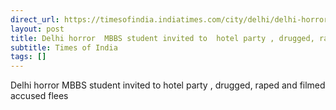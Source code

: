 ```yaml
---
direct_url: https://timesofindia.indiatimes.com/city/delhi/delhi-horror-mbbs-student-invited-to-hotel-party-drugged-raped-and-filmed-accused-on-run/articleshow/124841869.cms
layout: post
title: Delhi horror  MBBS student invited to  hotel party , drugged, raped and filmed  accused flees
subtitle: Times of India
tags: []
---
```


Delhi horror  MBBS student invited to  hotel party , drugged, raped and filmed  accused flees
